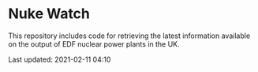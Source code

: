 # Nuke Watch

This repository includes code for retrieving the latest information available on the output of EDF nuclear power plants in the UK.

Last updated: 2021-02-11 04:10